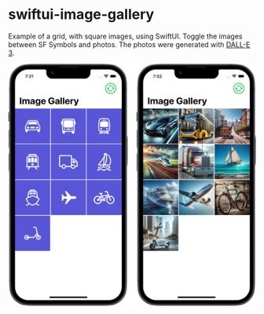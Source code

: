 # swiftui-image-gallery

Example of a grid, with square images, using SwiftUI. Toggle the images between SF Symbols and photos. The photos were generated with [DALL-E 3](https://openai.com/index/dall-e-3/).

![Screenshots](screenshots.png)